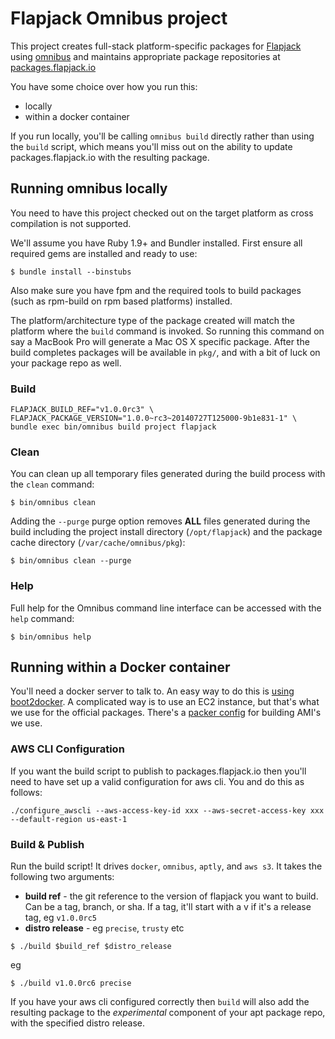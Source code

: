 # Flapjack Omnibus project

This project creates full-stack platform-specific packages for
[Flapjack](http://flapjack.io) using [omnibus](https://github.com/opscode/omnibus) and maintains appropriate package repositories at [packages.flapjack.io](http://packages.flapjack.io/)


You have some choice over how you run this:

- locally
- within a docker container

If you run locally, you'll be calling `omnibus build` directly rather than using the `build` script, which means you'll miss out on the ability to update packages.flapjack.io with the resulting package.

## Running omnibus locally

You need to have this project checked out on the target platform as cross compilation is not supported.

We'll assume you have Ruby 1.9+ and Bundler installed. First ensure all
required gems are installed and ready to use:

```shell
$ bundle install --binstubs
```

Also make sure you have fpm and the required tools to build packages (such as rpm-build on rpm based platforms) installed.

The platform/architecture type of the package created will match the platform
where the `build` command is invoked. So running this command on say a
MacBook Pro will generate a Mac OS X specific package. After the build
completes packages will be available in `pkg/`, and with a bit of luck on your package repo as well.

### Build

```shell
FLAPJACK_BUILD_REF="v1.0.0rc3" \
FLAPJACK_PACKAGE_VERSION="1.0.0~rc3~20140727T125000-9b1e831-1" \
bundle exec bin/omnibus build project flapjack
```

### Clean

You can clean up all temporary files generated during the build process with
the `clean` command:

```shell
$ bin/omnibus clean
```

Adding the `--purge` purge option removes __ALL__ files generated during the
build including the project install directory (`/opt/flapjack`) and
the package cache directory (`/var/cache/omnibus/pkg`):

```shell
$ bin/omnibus clean --purge
```

### Help

Full help for the Omnibus command line interface can be accessed with the
`help` command:

```shell
$ bin/omnibus help
```

## Running within a Docker container

You'll need a docker server to talk to. An easy way to do this is [using boot2docker](Docker.md). A complicated way is to use an EC2 instance, but that's what we use for the official packages. There's a [packer config](packer-ebs.json) for building AMI's we use.

### AWS CLI Configuration

If you want the build script to publish to packages.flapjack.io then you'll need to have set up a valid configuration for aws cli. You and do this as follows:

```
./configure_awscli --aws-access-key-id xxx --aws-secret-access-key xxx --default-region us-east-1
```

### Build & Publish

Run the build script! It drives `docker`, `omnibus`, `aptly`, and `aws s3`. It takes the following two arguments:

- **build ref** - the git reference to the version of flapjack you want to build. Can be a tag, branch, or sha. If a tag, it'll start with a v if it's a release tag, eg `v1.0.0rc5`
- **distro release** - eg `precise`, `trusty` etc

```shell
$ ./build $build_ref $distro_release
```

eg

```shell
$ ./build v1.0.0rc6 precise
```

If you have your aws cli configured correctly then `build` will also add the resulting package to the *experimental* component of your apt package repo, with the specified distro release.

